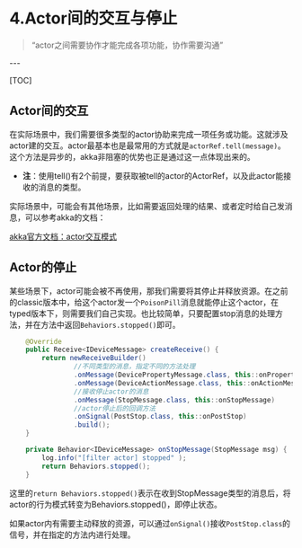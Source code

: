 # 4.Actor间的交互与停止


> “actor之间需要协作才能完成各项功能，协作需要沟通”

<p id = "build"></p>
---

[TOC]


##  Actor间的交互

在实际场景中，我们需要很多类型的actor协助来完成一项任务或功能。这就涉及actor建的交互。actor最基本也是最常用的方式就是`actorRef.tell(message)`。 这个方法是异步的，akka非阻塞的优势也正是通过这一点体现出来的。

* **注**：使用tell()有2个前提，要获取被tell的actor的ActorRef，以及此actor能接收的消息的类型。

实际场景中，可能会有其他场景，比如需要返回处理的结果、或者定时给自己发消息，可以参考akka的文档：

[akka官方文档：actor交互模式](https://doc.akka.io/docs/akka/current/typed/interaction-patterns.html)



##  Actor的停止

某些场景下，actor可能会被不再使用，那我们需要将其停止并释放资源。在之前的classic版本中，给这个actor发一个`PoisonPill`消息就能停止这个actor，在typed版本下，则需要我们自己实现。也比较简单，只要配置stop消息的处理方法，并在方法中返回`Behaviors.stopped()`即可。



```java
    @Override
    public Receive<IDeviceMessage> createReceive() {
        return newReceiveBuilder()
                //不同类型的消息，指定不同的方法处理
                .onMessage(DevicePropertyMessage.class, this::onPropertyMessage)
                .onMessage(DeviceActionMessage.class, this::onActionMessage)
                //接收停止actor的消息
                .onMessage(StopMessage.class, this::onStopMessage)
                //actor停止后的回调方法
                .onSignal(PostStop.class, this::onPostStop)
                .build();
    }
```


```java
    private Behavior<IDeviceMessage> onStopMessage(StopMessage msg) {
        log.info("[filter actor] stopped" );
        return Behaviors.stopped();
    }
```

这里的`return Behaviors.stopped()`表示在收到StopMessage类型的消息后，将actor的行为模式转变为Behaviors.stopped()，即停止状态。


如果actor内有需要主动释放的资源，可以通过`onSignal()`接收`PostStop.class`的信号，并在指定的方法内进行处理。

